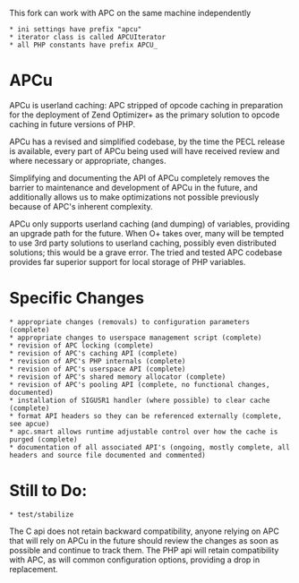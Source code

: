 This fork can work with APC on the same machine independently

    * ini settings have prefix "apcu"
    * iterator class is called APCUIterator
    * all PHP constants have prefix APCU_

APCu
====

APCu is userland caching: APC stripped of opcode caching in preparation for the deployment of Zend Optimizer+ as the primary solution to opcode caching in future versions of PHP.

APCu has a revised and simplified codebase, by the time the PECL release is available, every part of APCu being used will have received review and where necessary or appropriate, changes.

Simplifying and documenting the API of APCu completely removes the barrier to maintenance and development of APCu in the future, and additionally allows us to make optimizations not possible previously because of APC's inherent complexity.

APCu only supports userland caching (and dumping) of variables, providing an upgrade path for the future. When O+ takes over, many will be tempted to use 3rd party solutions to userland caching, possibly even distributed solutions; this would be a grave error. The tried and tested APC codebase provides far superior support for local storage of PHP variables.

Specific Changes
================

    * appropriate changes (removals) to configuration parameters (complete)
    * appropriate changes to userspace management script (complete)
	* revision of APC locking (complete)
    * revision of APC's caching API (complete)
    * revision of APC's PHP internals (complete)
    * revision of APC's userspace API (complete)
    * revision of APC's shared memory allocator (complete)
    * revision of APC's pooling API (complete, no functional changes, documented)
    * installation of SIGUSR1 handler (where possible) to clear cache (complete)
    * format API headers so they can be referenced externally (complete, see apcue)
    * apc.smart allows runtime adjustable control over how the cache is purged (complete)
    * documentation of all associated API's (ongoing, mostly complete, all headers and source file documented and commented)

Still to Do:
============

	* test/stabilize

The C api does not retain backward compatibility, anyone relying on APC that will rely on APCu in the future should review the changes as soon as possible and continue to track them.
The PHP api will retain compatibility with APC, as will common configuration options, providing a drop in replacement.
